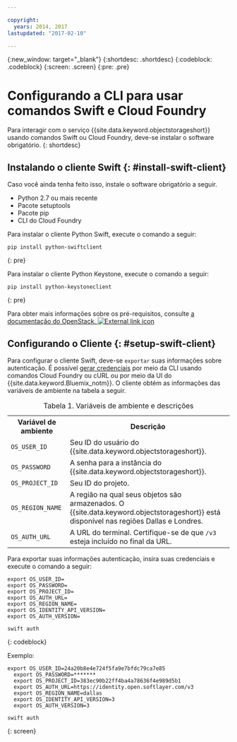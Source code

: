 ```yaml
---

copyright:
  years: 2014, 2017
lastupdated: "2017-02-10"

---
```


{:new_window: target="_blank"}
{:shortdesc: .shortdesc}
{:codeblock: .codeblock}
{:screen: .screen}
{:pre: .pre}

# Configurando a CLI para usar comandos Swift e Cloud Foundry

Para interagir com o serviço {{site.data.keyword.objectstorageshort}} usando comandos Swift ou Cloud Foundry, deve-se instalar o software obrigatório.
{: shortdesc}


## Instalando o cliente Swift {: #install-swift-client}

Caso você ainda tenha feito isso, instale o software obrigatório a seguir.
* Python 2.7 ou mais recente
* Pacote setuptools
* Pacote pip
* CLI do Cloud Foundry


Para instalar o cliente Python Swift, execute o comando a seguir:
```
pip install python-swiftclient
```
{: pre}

Para instalar o cliente Python Keystone, execute o comando a seguir:
```
pip install python-keystoneclient
```
{: pre}

Para obter mais informações sobre os pré-requisitos, consulte <a href="http://docs.openstack.org/user-guide/common/cli_install_openstack_command_line_clients.html#install-the-prerequisite-software" target="_blank">a
documentação do OpenStack. <img src="../../icons/launch-glyph.svg" alt="External link icon"></a>



## Configurando o Cliente {: #setup-swift-client}

Para configurar o cliente Swift, deve-se `exportar` suas informações sobre autenticação. É possível [gerar credenciais](/docs/services/ObjectStorage/os_credentials.html) por meio da CLI usando comandos Cloud Foundry ou cURL ou por meio da UI do {{site.data.keyword.Bluemix_notm}}. O cliente obtém as informações das variáveis de ambiente na tabela a seguir.

<table>
<caption> Tabela 1. Variáveis de ambiente e descrições </caption>
  <tr>
    <th> Variável de ambiente </th>
    <th> Descrição </th>
  </tr>
  <tr>
    <td> <code>OS_USER_ID</code> </td>
    <td> Seu ID do usuário do {{site.data.keyword.objectstorageshort}}. </td>
  </tr>
  <tr>
    <td> <code>OS_PASSWORD</code> </td>
    <td> A senha para a instância do {{site.data.keyword.objectstorageshort}}. </td>
  </tr>
  <tr>
    <td> <code>OS_PROJECT_ID</code> </td>
    <td> Seu ID do projeto. </td>
  </tr>
  <tr>
    <td> <code>OS_REGION_NAME</code> </td>
    <td> A região na qual seus objetos são armazenados. O
{{site.data.keyword.objectstorageshort}} está disponível nas regiões Dallas e
Londres. </td>
  </tr>
  <tr>
    <td> <code>OS_AUTH_URL</code> </td>
    <td> A URL do terminal. Certifique-se de que <code>/v3</code> esteja incluído no final da URL. </td>
  </tr>
</table>



Para exportar suas informações autenticação, insira suas credenciais e execute o comando a seguir:
```
export OS_USER_ID=
export OS_PASSWORD=
export OS_PROJECT_ID=
export OS_AUTH_URL=
export OS_REGION_NAME=
export OS_IDENTITY_API_VERSION=
export OS_AUTH_VERSION=

swift auth
```
{: codeblock}


Exemplo:
```
export OS_USER_ID=24a20b8e4e724f5fa9e7bfdc79ca7e85
  export OS_PASSWORD=*******
  export OS_PROJECT_ID=383ec90b22ff4ba4a78636f4e989d5b1
  export OS_AUTH_URL=https://identity.open.softlayer.com/v3
  export OS_REGION_NAME=dallas
  export OS_IDENTITY_API_VERSION=3
  export OS_AUTH_VERSION=3

swift auth
```
{: screen}
